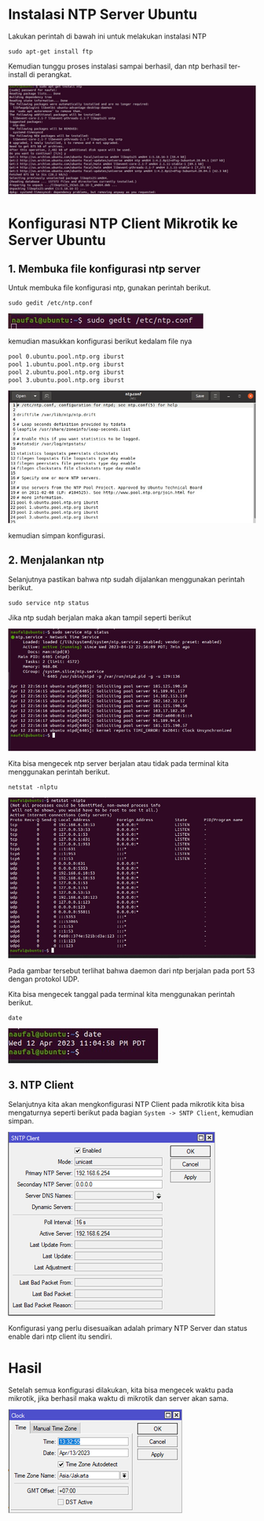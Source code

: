 # Instalasi NTP Server Ubuntu
Lakukan perintah di bawah ini untuk melakukan instalasi NTP

```
sudo apt-get install ftp
```

Kemudian tunggu proses instalasi sampai berhasil, dan ntp berhasil ter-install di perangkat.

![install ftp](assets/install-ftp.jpg)

# Konfigurasi NTP Client Mikrotik ke Server Ubuntu

## 1. Membuka file konfigurasi ntp server
Untuk membuka file konfigurasi ntp, gunakan perintah berikut.

```
sudo gedit /etc/ntp.conf
```

![edit ntp](assets/edit-ntp.jpg)

kemudian masukkan konfigurasi berikut kedalam file nya

```
pool 0.ubuntu.pool.ntp.org iburst
pool 1.ubuntu.pool.ntp.org iburst
pool 2.ubuntu.pool.ntp.org iburst
pool 3.ubuntu.pool.ntp.org iburst
```

![konfig](assets/ntp.jpg)

kemudian simpan konfigurasi.

## 2. Menjalankan ntp
Selanjutnya pastikan bahwa ntp sudah dijalankan menggunakan perintah berikut.

```
sudo service ntp status
```

Jika ntp sudah berjalan maka akan tampil seperti berikut

![ntp status](assets/ntp-status.jpg)

Kita bisa mengecek ntp server berjalan atau tidak pada terminal kita menggunakan perintah berikut.

```
netstat -nlptu
```

![netstat](assets/netstat.jpg)

Pada gambar tersebut terlihat bahwa daemon dari ntp berjalan pada port 53 dengan protokol UDP.

Kita bisa mengecek tanggal pada terminal kita menggunakan perintah berikut.

```
date
```

![cek tanggal](assets/date.jpg)

## 3. NTP Client
Selanjutnya kita akan mengkonfigurasi NTP Client pada mikrotik kita bisa mengaturnya seperti berikut pada bagian `System -> SNTP Client`, kemudian simpan.

![konfig ntp](assets/konfig-ntp.png)

Konfigurasi yang perlu disesuaikan adalah primary NTP Server dan status enable dari ntp client itu sendiri.

# Hasil
Setelah semua konfigurasi dilakukan, kita bisa mengecek waktu pada mikrotik, jika berhasil maka waktu di mikrotik dan server akan sama.

![hasil](assets/clock%20ntp.png)